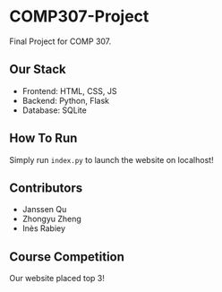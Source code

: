 # COMP307-Project
Final Project for COMP 307.

## Our Stack
* Frontend: HTML, CSS, JS 
* Backend: Python, Flask
* Database: SQLite

## How To Run

Simply run `index.py` to launch the website on localhost!

## Contributors
 * Janssen Qu
 * Zhongyu Zheng
 * Inès Rabiey

## Course Competition

Our website placed top 3!
